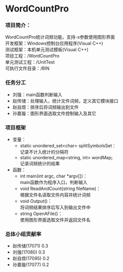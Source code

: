 # WordCountPro

### 项目简介：
WordCountPro统计词频功能，支持-x参数使用图形界面  
开发框架：Windows控制台应用程序(Visual C++)  
测试框架：本机单元测试模板(Visual C++)  
项目工程：/WordCountPro  
单元测试工程：/UnitTest  
可执行文件目录：/BIN

### 任务分工
* 刘强：main函数判断输入
* 赵传储：处理输入，统计文件词频，定义其它模块接口
* 赵自煜：排序后将词频输出到文件
* 孙嘉璇：图形界面选取文件控制输入及其它

### 项目框架
* 变量：
  * static unordered_set&lt;char&gt; splitSymbolsSet：  
  记录不计入统计的分隔符
  * static unordered_map&lt;string, int&gt; wordMap;  
  记录词频统计的结果
* 函数：
  * int main(int argc, char \*argv[])：  
  main函数作为程序入口，判断输入
  * void ReadAndCount(string fileName)：  
  根据文件名读取文件内容并统计词频
  * void Output()：  
  将词频结果排序后写入到输出文件中
  * string OpenAFile()：  
  使用图形界面选取文件并返回文件名
  
 ### 总体小组贡献率
 * 赵传储(17071) 0.3
 * 刘强(17080) 0.3
 * 赵自煜(17095) 0.2
 * 孙嘉璇(17077) 0.2
